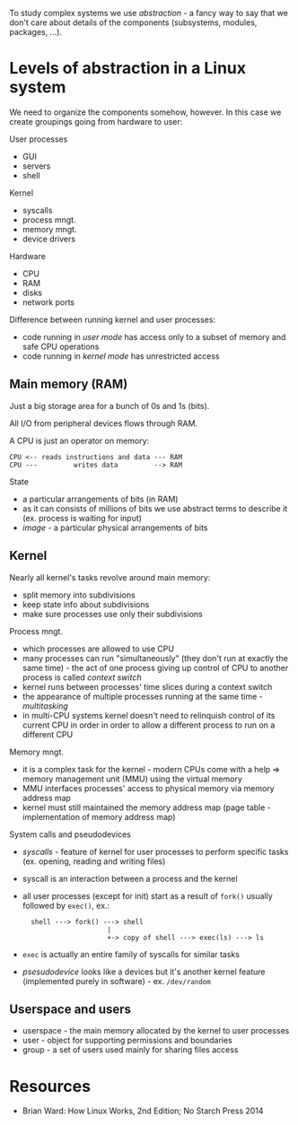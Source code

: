 To study complex systems we use *abstraction* - a fancy way to say that we
don't care about details of the components (subsystems, modules, packages,
...).

Levels of abstraction in a Linux system
=======================================

We need to organize the components somehow, however. In this case we create
groupings going from hardware to user:

User processes
* GUI
* servers
* shell

Kernel
* syscalls
* process mngt.
* memory mngt.
* device drivers

Hardware
* CPU
* RAM
* disks
* network ports

Difference between running kernel and user processes:
* code running in *user mode* has access only to a subset of memory and safe
    CPU operations
* code running in *kernel mode* has unrestricted access


Main memory (RAM)
-----------------

Just a big storage area for a bunch of 0s and 1s (bits).

All I/O from peripheral devices flows through RAM.

A CPU is just an operator on memory:

    CPU <-- reads instructions and data --- RAM
    CPU ---         writes data         --> RAM

State
* a particular arrangements of bits (in RAM)
* as it can consists of millions of bits we use abstract terms to describe it
    (ex. process is waiting for input)
* *image* - a particular physical arrangements of bits

Kernel
------

Nearly all kernel's tasks revolve around main memory:
* split memory into subdivisions
* keep state info about subdivisions
* make sure processes use only their subdivisions

Process mngt.
* which processes are allowed to use CPU
* many processes can run "simultaneously" (they don't run at exactly the same
    time) - the act of one process giving up control of CPU to another process
    is called *context switch*
* kernel runs between processes' time slices during a context switch
* the appearance of multiple processes running at the same time - *multitasking*
* in multi-CPU systems kernel doesn't need to relinquish control of its current
    CPU in order in order to allow a different process to run on a different
    CPU

Memory mngt.
* it is a complex task for the kernel - modern CPUs come with a help => memory
    management unit (MMU) using the virtual memory
* MMU interfaces processes' access to physical memory via memory address map
* kernel must still maintained the memory address map (page table -
    implementation of memory address map)

System calls and pseudodevices
* *syscalls* - feature of kernel for user processes to perform specific tasks
    (ex. opening, reading and writing files)
* syscall is an interaction between a process and the kernel
* all user processes (except for init) start as a result of `fork()` usually
    followed by `exec()`, ex.:

        shell ---> fork() ---> shell
                           |
                           +-> copy of shell ---> exec(ls) ---> ls 

* `exec` is actually an entire family of syscalls for similar tasks
* *psesudodevice* looks like a devices but it's another kernel feature
    (implemented purely in software) - ex. `/dev/random`

Userspace and users
-------------------

* userspace - the main memory allocated by the kernel to user processes
* user - object for supporting permissions and boundaries
* group - a set of users used mainly for sharing files access

Resources
=========

* Brian Ward: How Linux Works, 2nd  Edition; No Starch Press 2014
